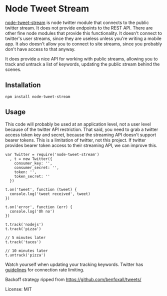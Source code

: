 Node Tweet Stream
===========================================

[node-tweet-stream](https://github.com/SpiderStrategies/node-tweet-stream) is node twitter module that connects to the public twitter stream. It does not provide endpoints to the REST API. There are other
fine node modules that provide this functionality. It doesn't connect to twitter's user streams, since they are useless unless you're writing a mobile app. It also doesn't allow you to connect to
site streams, since you probably don't have access to that anyway.

It does provide a nice API for working with public streams, allowing you to track and untrack a list of keywords, updating the public stream behind the scenes.

## Installation

`npm install node-tweet-stream`

## Usage

This code will probably be used at an application level, not a user level because of the twitter API restriction. That said, you need to grab a twitter access token key
and secret, because the streaming API doesn't support bearer tokens. This is a limitation of twitter, not this project. If twitter provides bearer token access to their
streaming API, we can improve this.

```
var Twitter = require('node-tweet-stream')
  , t = new Twitter({
    consumer_key: '',
    consumer_secret: '',
    token: '',
    token_secret: ''
  })

t.on('tweet', function (tweet) {
  console.log('tweet received', tweet)
})

t.on('error', function (err) {
  console.log('Oh no')
})

t.track('nodejs')
t.track('pizza')

// 5 minutes later
t.track('tacos')

// 10 minutes later
t.untrack('pizza')
```

Watch yourself when updating your tracking keywords. Twitter has [guidelines](https://dev.twitter.com/docs/streaming-apis/connecting#Rate_limiting) for connection rate limiting.


Backoff strategy ripped from https://github.com/benfoxall/tweets/

License: MIT
